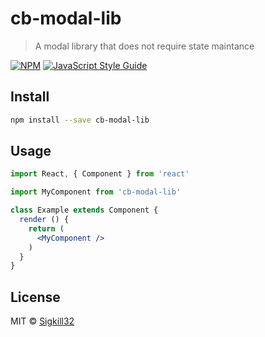 # cb-modal-lib

> A modal library that does not require state maintance

[![NPM](https://img.shields.io/npm/v/cb-modal-lib.svg)](https://www.npmjs.com/package/cb-modal-lib) [![JavaScript Style Guide](https://img.shields.io/badge/code_style-standard-brightgreen.svg)](https://standardjs.com)

## Install

```bash
npm install --save cb-modal-lib
```

## Usage

```jsx
import React, { Component } from 'react'

import MyComponent from 'cb-modal-lib'

class Example extends Component {
  render () {
    return (
      <MyComponent />
    )
  }
}
```

## License

MIT © [Sigkill32](https://github.com/Sigkill32)
